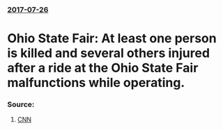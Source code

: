 ### [2017-07-26](/news/2017/07/26/index.md)

# Ohio State Fair: At least one person is killed and several others injured after a ride at the Ohio State Fair malfunctions while operating. 




### Source:

1. [CNN](http://www.cnn.com/2017/07/26/us/ohio-state-fair-ride-incident/index.html)
